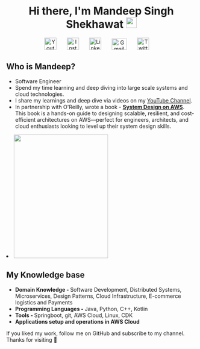 <h1 align="center">
  Hi there, I'm Mandeep Singh Shekhawat
  <img src="https://media.giphy.com/media/hvRJCLFzcasrR4ia7z/giphy.gif" width="28">
</h1>


<p align="center">
  <a href="https://www.youtube.com/c/MsDeepSingh"><img width="32px" alt="Youtube" title="Subcribe on Youtube" src="https://i.imgur.com/raE8eQy.png"/></a>
  &#8287;&#8287;&#8287;&#8287;&#8287;
  <a href="https://www.instagram.com/msdeep14/"><img width="32px" alt="Instagram" title="Follow on Instagram" src="https://i.imgur.com/TMVAonx.png"/></a>
  &#8287;&#8287;&#8287;&#8287;&#8287
  <a href="https://www.linkedin.com/in/msdeep14/"><img width="32px" alt="LinkedIn" title="Connect on LinkedIn" src="https://i.imgur.com/OQUXwNp.png"/></a>
  &#8287;&#8287;&#8287;&#8287;&#8287
  <a href="mailto: msdeep14.ms@gmail.com"><img width="40px" height="30px" alt="Gmail" title="Send Email" src="https://i.imgur.com/0RbioFi.png"/></a>
  &#8287;&#8287;&#8287;&#8287;&#8287
  <a href="https://twitter.com/msdeep14"><img width="32px" alt="Twitter" title="Follow on Twitter" src="https://i.imgur.com/dxv9Kxl.png"/></a>
  &#8287;&#8287;&#8287;&#8287;&#8287
  </a>
</p>


<h2>Who is Mandeep? </h2>
<p> 
<ul> 
<li>Software Engineer </li>
<li>Spend my time learning and deep diving into large scale systems and cloud technologies. </li>
<li> I share my learnings and deep dive via videos on my <a href="https://www.youtube.com/channel/UC5GDb4oVOCxUESy0dZOieIw">YouTube Channel</a>.</li>
<li> In partnership with O'Reilly, wrote a book - <a href="https://oreil.ly/ruQbc"><b>System Design on AWS</b></a>. This book is a hands-on guide to designing scalable, resilient, and cost-efficient architectures on AWS—perfect for engineers, architects, and cloud enthusiasts looking to level up their system design skills.</li>
</ul>
</p>

<p>
<li> 
  <a rel="sponsored"
           href="https://oreillymedia.pxf.io/c/5915786/2322629/15173" target="_top" id="2322629">
<img src="//a.impactradius-go.com/display-ad/15173-2322629" border="0" alt="" width="250" height="328"/></a><img height="0" width="0" src="https://imp.pxf.io/i/5915786/2322629/15173" style="position:absolute;visibility:hidden;" border="0" />
  </li>
</p>

<h2>My Knowledge base</h2>

<p> 
<ul> 
<li><b>Domain Knowledge - </b>Software Development, Distributed Systems, Microservices, Design Patterns, Cloud Infrastructure, E-commerce logistics and Payments</li>
<li><b>Programming Languages - </b>Java, Python, C++, Kotlin</li>
<li><b>Tools - </b>Springboot, git, AWS Cloud, Linux, CDK</li>
<li><b>Applications setup and operations in AWS Cloud </b></li>
</ul>
</p>


If you liked my work, follow me on GitHub and subscribe to my channel. Thanks for visiting 🙌


<!--

References 
https://github.com/DenverCoder1/DenverCoder1/blob/main/README.md?plain=1
-->

<!--
Here are some ideas to get you started:

- 🔭 I’m currently working on ...
- 🌱 I’m currently learning ...
- 👯 I’m looking to collaborate on ...
- 🤔 I’m looking for help with ...
- 💬 Ask me about ...
- 📫 How to reach me: ...
- 😄 Pronouns: ...
- ⚡ Fun fact: ...
-->
